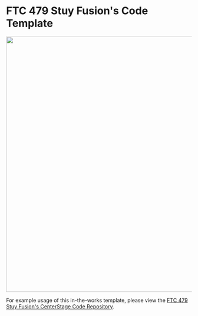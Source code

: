 # FTC 479 Stuy Fusion's Code Template

<img width="693" src="https://i.ibb.co/Jdp22Bq/logo-d9209a39.png" />

For example usage of this in-the-works template, please view
the [FTC 479 Stuy Fusion's CenterStage Code Repository]("https://github.com/fusion479/centerstage").